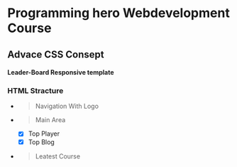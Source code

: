 # Programming hero Webdevelopment Course

## Advace CSS Consept

#### Leader-Board Responsive template



### HTML Stracture
-   > Navigation With Logo
-   > Main Area 
    - [x] Top Player
    - [x] Top Blog
-   >Leatest Course